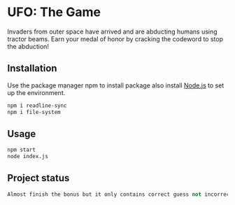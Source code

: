 # UFO: The Game

Invaders from outer space have arrived and are abducting humans using tractor beams. Earn your medal of honor by cracking the codeword to stop the abduction!

## Installation

Use the package manager npm to install package also install [Node.js](https://nodejs.org/en/) to set up the environment.

```bash
npm i readline-sync
npm i file-system
```

## Usage

```python
npm start
node index.js

```

## Project status

```python
Almost finish the bonus but it only contains correct guess not incorrect guess
```
